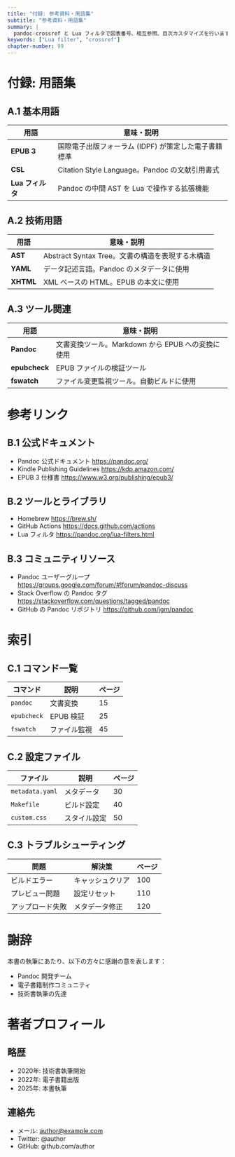 ```yaml
---
title: "付録: 参考資料・用語集"
subtitle: "参考資料・用語集"
summary: |
  pandoc-crossref と Lua フィルタで図表番号、相互参照、目次カスタマイズを行います。
keywords: ["Lua filter", "crossref"]
chapter-number: 99
---
```


# 付録: 用語集

## A.1 基本用語

| 用語          | 意味・説明                                   |
|---------------|----------------------------------------------|
| **EPUB 3**    | 国際電子出版フォーラム (IDPF) が策定した電子書籍標準 |
| **CSL**       | Citation Style Language。Pandoc の文献引用書式 |
| **Lua フィルタ** | Pandoc の中間 AST を Lua で操作する拡張機能 |

## A.2 技術用語

| 用語          | 意味・説明                                   |
|---------------|----------------------------------------------|
| **AST**       | Abstract Syntax Tree。文書の構造を表現する木構造 |
| **YAML**      | データ記述言語。Pandoc のメタデータに使用     |
| **XHTML**     | XML ベースの HTML。EPUB の本文に使用         |

## A.3 ツール関連

| 用語          | 意味・説明                                   |
|---------------|----------------------------------------------|
| **Pandoc**    | 文書変換ツール。Markdown から EPUB への変換に使用 |
| **epubcheck** | EPUB ファイルの検証ツール                    |
| **fswatch**   | ファイル変更監視ツール。自動ビルドに使用     |

# 参考リンク

## B.1 公式ドキュメント

- Pandoc 公式ドキュメント <https://pandoc.org/>
- Kindle Publishing Guidelines <https://kdp.amazon.com/>
- EPUB 3 仕様書 <https://www.w3.org/publishing/epub3/>

## B.2 ツールとライブラリ

- Homebrew <https://brew.sh/>
- GitHub Actions <https://docs.github.com/actions>
- Lua フィルタ <https://pandoc.org/lua-filters.html>

## B.3 コミュニティリソース

- Pandoc ユーザーグループ <https://groups.google.com/forum/#!forum/pandoc-discuss>
- Stack Overflow の Pandoc タグ <https://stackoverflow.com/questions/tagged/pandoc>
- GitHub の Pandoc リポジトリ <https://github.com/jgm/pandoc>

# 索引

## C.1 コマンド一覧

| コマンド | 説明 | ページ |
|----------|------|--------|
| `pandoc` | 文書変換 | 15 |
| `epubcheck` | EPUB 検証 | 25 |
| `fswatch` | ファイル監視 | 45 |

## C.2 設定ファイル

| ファイル | 説明 | ページ |
|----------|------|--------|
| `metadata.yaml` | メタデータ | 30 |
| `Makefile` | ビルド設定 | 40 |
| `custom.css` | スタイル設定 | 50 |

## C.3 トラブルシューティング

| 問題 | 解決策 | ページ |
|------|--------|--------|
| ビルドエラー | キャッシュクリア | 100 |
| プレビュー問題 | 設定リセット | 110 |
| アップロード失敗 | メタデータ修正 | 120 |

# 謝辞

本書の執筆にあたり、以下の方々に感謝の意を表します：

- Pandoc 開発チーム
- 電子書籍制作コミュニティ
- 技術書執筆の先達

# 著者プロフィール

## 略歴

- 2020年: 技術書執筆開始
- 2022年: 電子書籍出版
- 2025年: 本書執筆

## 連絡先

- メール: author@example.com
- Twitter: @author
- GitHub: github.com/author
